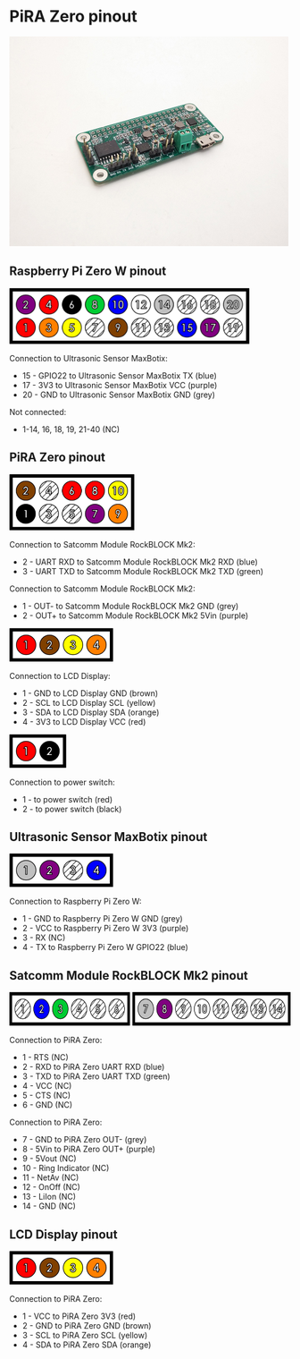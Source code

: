 # PiRA Zero pinout

<img src="/PiRA%20Zero%20pinout/pics/IMG_20171025_102748.jpg"  width="500px" height="375px">

## Raspberry Pi Zero W pinout

<img src="/IoT%20battery%20pack%20v1.2%20pinout/pics/Raspberry%20Pi%20Zero%20W%20pinout%202x10.png"  height="100px">

Connection to Ultrasonic Sensor MaxBotix:
 * 15 - GPIO22 to Ultrasonic Sensor MaxBotix TX (blue)
 * 17 - 3V3 to Ultrasonic Sensor MaxBotix VCC (purple)
 * 20 - GND to Ultrasonic Sensor MaxBotix GND (grey)

Not connected:
 * 1-14, 16, 18, 19, 21-40 (NC)

## PiRA Zero pinout

<img src="/IoT%20battery%20pack%20v1.2%20pinout/pics/Battery%20Pack%20pinout%202x5.png"  height="100px">

Connection to Satcomm Module RockBLOCK Mk2:
 * 2 - UART RXD to Satcomm Module RockBLOCK Mk2 RXD (blue)
 * 3 - UART TXD to Satcomm Module RockBLOCK Mk2 TXD (green)

Connection to Satcomm Module RockBLOCK Mk2:
 * 1 - OUT- to Satcomm Module RockBLOCK Mk2 GND (grey)
 * 2 - OUT+ to Satcomm Module RockBLOCK Mk2 5Vin (purple)

<img src="/IoT%20battery%20pack%20v1.2%20pinout/pics/LCD%20Display%20pinout%201x4.png"  height="60px">

Connection to LCD Display:
 * 1 - GND to LCD Display GND (brown)
 * 2 - SCL to LCD Display SCL (yellow)
 * 3 - SDA to LCD Display SDA (orange)
 * 4 - 3V3 to LCD Display VCC (red)

<img src="/IoT%20battery%20pack%20v1.2%20pinout/pics/Battery%20Pack%20pinout%201x2.png"  height="60px">

Connection to power switch:
 * 1 - to power switch (red)
 * 2 - to power switch (black)

## Ultrasonic Sensor MaxBotix pinout

<img src="/IoT%20battery%20pack%20v1.2%20pinout/pics/Ultrasonic%20Sensor%20MaxBotix%20pinout%201x4.png"  height="60px">

Connection to Raspberry Pi Zero W:
 * 1 - GND to Raspberry Pi Zero W GND (grey)
 * 2 - VCC to Raspberry Pi Zero W 3V3 (purple)
 * 3 - RX (NC)
 * 4 - TX to Raspberry Pi Zero W GPIO22 (blue)
 
 ## Satcomm Module RockBLOCK Mk2 pinout

<img src="/IoT%20battery%20pack%20v1.2%20pinout/pics/Satcomm%20Module%20RockBLOCK%20Mk2%20pinout%201x6%20%2B%201x8.png"  height="60px">

Connection to PiRA Zero:
 * 1 - RTS (NC)
 * 2 - RXD to PiRA Zero UART RXD (blue)
 * 3 - TXD to PiRA Zero UART TXD (green)
 * 4 - VCC (NC)
 * 5 - CTS (NC)
 * 6 - GND (NC)

Connection to PiRA Zero:
 * 7 - GND to PiRA Zero OUT- (grey)
 * 8 - 5Vin to PiRA Zero OUT+ (purple)
 * 9 - 5Vout (NC)
 * 10 - Ring Indicator (NC)
 * 11 - NetAv (NC)
 * 12 - OnOff (NC)
 * 13 - LiIon (NC)
 * 14 - GND (NC)

 ## LCD Display pinout

<img src="/IoT%20battery%20pack%20v1.2%20pinout/pics/LCD%20Display%20pinout%201x4.png"  height="60px">

Connection to PiRA Zero:
 * 1 - VCC to PiRA Zero 3V3 (red)
 * 2 - GND to PiRA Zero GND (brown)
 * 3 - SCL to PiRA Zero SCL (yellow)
 * 4 - SDA to PiRA Zero SDA (orange)
